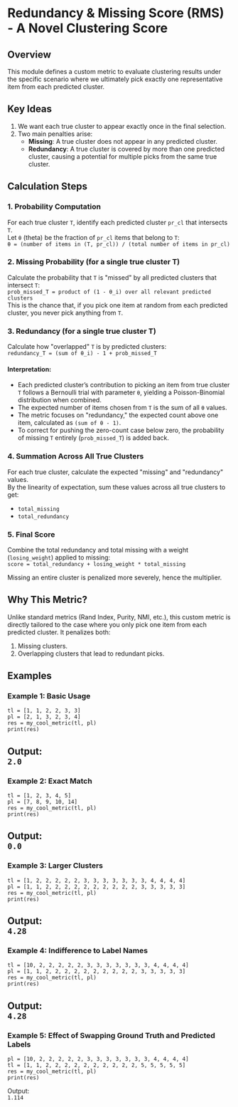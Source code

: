 # Redundancy & Missing Score (RMS) - A Novel Clustering Score

## Overview  
This module defines a custom metric to evaluate clustering results under the specific scenario where we ultimately pick exactly one representative item from each predicted cluster.

## Key Ideas  
1. We want each true cluster to appear exactly once in the final selection.  
2. Two main penalties arise:  
   - **Missing**: A true cluster does not appear in any predicted cluster.  
   - **Redundancy**: A true cluster is covered by more than one predicted cluster, causing a potential for multiple picks from the same true cluster.  

## Calculation Steps  

### 1. Probability Computation  
For each true cluster `T`, identify each predicted cluster `pr_cl` that intersects `T`.  
Let `θ` (theta) be the fraction of `pr_cl` items that belong to `T`:  
`θ = (number of items in (T, pr_cl)) / (total number of items in pr_cl)`

### 2. Missing Probability (for a single true cluster T)  
Calculate the probability that `T` is "missed" by all predicted clusters that intersect `T`:  
`prob_missed_T = product of (1 - θ_i) over all relevant predicted clusters`  
This is the chance that, if you pick one item at random from each predicted cluster, you never pick anything from `T`.

### 3. Redundancy (for a single true cluster T)  
Calculate how "overlapped" `T` is by predicted clusters:  
`redundancy_T = (sum of θ_i) - 1 + prob_missed_T`

#### Interpretation:  
- Each predicted cluster’s contribution to picking an item from true cluster `T` follows a Bernoulli trial with parameter `θ`, yielding a Poisson-Binomial distribution when combined.  
- The expected number of items chosen from `T` is the sum of all `θ` values.  
- The metric focuses on "redundancy," the expected count above one item, calculated as `(sum of θ - 1)`.  
- To correct for pushing the zero-count case below zero, the probability of missing `T` entirely (`prob_missed_T`) is added back.  

### 4. Summation Across All True Clusters  
For each true cluster, calculate the expected "missing" and "redundancy" values.  
By the linearity of expectation, sum these values across all true clusters to get:  
- `total_missing`  
- `total_redundancy`

### 5. Final Score  
Combine the total redundancy and total missing with a weight (`losing_weight`) applied to missing:  
`score = total_redundancy + losing_weight * total_missing`  

Missing an entire cluster is penalized more severely, hence the multiplier.

## Why This Metric?  
Unlike standard metrics (Rand Index, Purity, NMI, etc.), this custom metric is directly tailored to the case where you only pick one item from each predicted cluster. It penalizes both:  
1. Missing clusters.  
2. Overlapping clusters that lead to redundant picks.

## Examples  

### Example 1: Basic Usage
`tl = [1, 1, 2, 2, 3, 3]`  
`pl = [2, 1, 3, 2, 3, 4]`  
`res = my_cool_metric(tl, pl)`  
`print(res)`

Output:  
`2.0`
---

### Example 2: Exact Match  
`tl = [1, 2, 3, 4, 5]`  
`pl = [7, 8, 9, 10, 14]`  
`res = my_cool_metric(tl, pl)`  
`print(res)`  

Output:  
`0.0`
---

### Example 3: Larger Clusters  
`tl = [1, 2, 2, 2, 2, 2, 3, 3, 3, 3, 3, 3, 3, 4, 4, 4, 4]`  
`pl = [1, 1, 2, 2, 2, 2, 2, 2, 2, 2, 2, 2, 3, 3, 3, 3, 3]`  
`res = my_cool_metric(tl, pl)`  
`print(res)`   

Output:  
`4.28`
---

### Example 4: Indifference to Label Names  
`tl = [10, 2, 2, 2, 2, 2, 3, 3, 3, 3, 3, 3, 3, 4, 4, 4, 4]`  
`pl = [1, 1, 2, 2, 2, 2, 2, 2, 2, 2, 2, 2, 3, 3, 3, 3, 3]`  
`res = my_cool_metric(tl, pl)`  
`print(res)`

Output:  
`4.28`
---

### Example 5: Effect of Swapping Ground Truth and Predicted Labels  
`pl = [10, 2, 2, 2, 2, 2, 3, 3, 3, 3, 3, 3, 3, 4, 4, 4, 4]`  
`tl = [1, 1, 2, 2, 2, 2, 2, 2, 2, 2, 2, 2, 5, 5, 5, 5, 5]`  
`res = my_cool_metric(tl, pl)`  
`print(res)`  

Output:  
`1.114`
